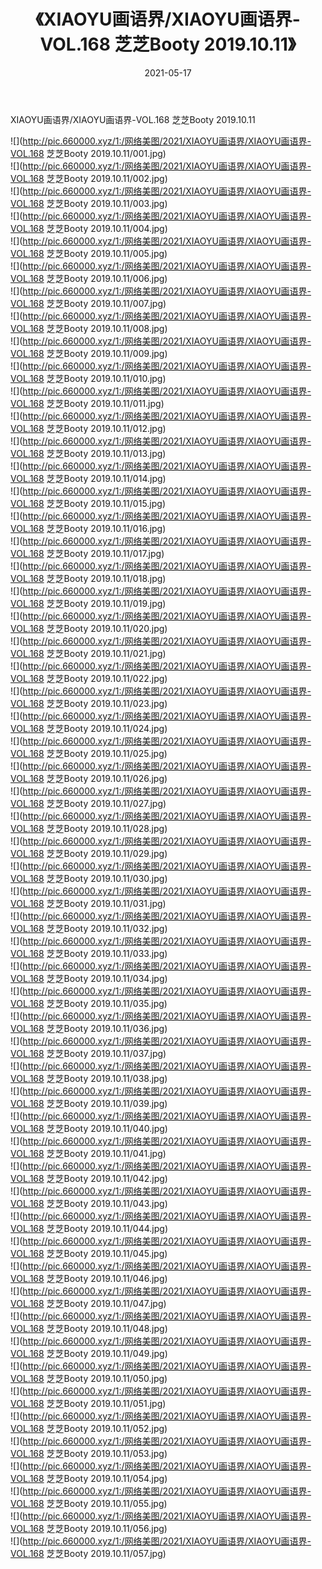 ﻿---
layout: post
title:  《XIAOYU画语界/XIAOYU画语界-VOL.168 芝芝Booty 2019.10.11》
date:   2021-05-17
img: http://pic.660000.xyz/1:/网络美图/2021/XIAOYU画语界/XIAOYU画语界-VOL.168 芝芝Booty 2019.10.11/000.jpg
categories: [美女, 清纯, 唯美]
---

XIAOYU画语界/XIAOYU画语界-VOL.168 芝芝Booty 2019.10.11

 ![](http://pic.660000.xyz/1:/网络美图/2021/XIAOYU画语界/XIAOYU画语界-VOL.168 芝芝Booty 2019.10.11/001.jpg) <br>![](http://pic.660000.xyz/1:/网络美图/2021/XIAOYU画语界/XIAOYU画语界-VOL.168 芝芝Booty 2019.10.11/002.jpg) <br>![](http://pic.660000.xyz/1:/网络美图/2021/XIAOYU画语界/XIAOYU画语界-VOL.168 芝芝Booty 2019.10.11/003.jpg) <br>![](http://pic.660000.xyz/1:/网络美图/2021/XIAOYU画语界/XIAOYU画语界-VOL.168 芝芝Booty 2019.10.11/004.jpg) <br>![](http://pic.660000.xyz/1:/网络美图/2021/XIAOYU画语界/XIAOYU画语界-VOL.168 芝芝Booty 2019.10.11/005.jpg) <br>![](http://pic.660000.xyz/1:/网络美图/2021/XIAOYU画语界/XIAOYU画语界-VOL.168 芝芝Booty 2019.10.11/006.jpg) <br>![](http://pic.660000.xyz/1:/网络美图/2021/XIAOYU画语界/XIAOYU画语界-VOL.168 芝芝Booty 2019.10.11/007.jpg) <br>![](http://pic.660000.xyz/1:/网络美图/2021/XIAOYU画语界/XIAOYU画语界-VOL.168 芝芝Booty 2019.10.11/008.jpg) <br>![](http://pic.660000.xyz/1:/网络美图/2021/XIAOYU画语界/XIAOYU画语界-VOL.168 芝芝Booty 2019.10.11/009.jpg) <br>![](http://pic.660000.xyz/1:/网络美图/2021/XIAOYU画语界/XIAOYU画语界-VOL.168 芝芝Booty 2019.10.11/010.jpg) <br>![](http://pic.660000.xyz/1:/网络美图/2021/XIAOYU画语界/XIAOYU画语界-VOL.168 芝芝Booty 2019.10.11/011.jpg) <br>![](http://pic.660000.xyz/1:/网络美图/2021/XIAOYU画语界/XIAOYU画语界-VOL.168 芝芝Booty 2019.10.11/012.jpg) <br>![](http://pic.660000.xyz/1:/网络美图/2021/XIAOYU画语界/XIAOYU画语界-VOL.168 芝芝Booty 2019.10.11/013.jpg) <br>![](http://pic.660000.xyz/1:/网络美图/2021/XIAOYU画语界/XIAOYU画语界-VOL.168 芝芝Booty 2019.10.11/014.jpg) <br>![](http://pic.660000.xyz/1:/网络美图/2021/XIAOYU画语界/XIAOYU画语界-VOL.168 芝芝Booty 2019.10.11/015.jpg) <br>![](http://pic.660000.xyz/1:/网络美图/2021/XIAOYU画语界/XIAOYU画语界-VOL.168 芝芝Booty 2019.10.11/016.jpg) <br>![](http://pic.660000.xyz/1:/网络美图/2021/XIAOYU画语界/XIAOYU画语界-VOL.168 芝芝Booty 2019.10.11/017.jpg) <br>![](http://pic.660000.xyz/1:/网络美图/2021/XIAOYU画语界/XIAOYU画语界-VOL.168 芝芝Booty 2019.10.11/018.jpg) <br>![](http://pic.660000.xyz/1:/网络美图/2021/XIAOYU画语界/XIAOYU画语界-VOL.168 芝芝Booty 2019.10.11/019.jpg) <br>![](http://pic.660000.xyz/1:/网络美图/2021/XIAOYU画语界/XIAOYU画语界-VOL.168 芝芝Booty 2019.10.11/020.jpg) <br>![](http://pic.660000.xyz/1:/网络美图/2021/XIAOYU画语界/XIAOYU画语界-VOL.168 芝芝Booty 2019.10.11/021.jpg) <br>![](http://pic.660000.xyz/1:/网络美图/2021/XIAOYU画语界/XIAOYU画语界-VOL.168 芝芝Booty 2019.10.11/022.jpg) <br>![](http://pic.660000.xyz/1:/网络美图/2021/XIAOYU画语界/XIAOYU画语界-VOL.168 芝芝Booty 2019.10.11/023.jpg) <br>![](http://pic.660000.xyz/1:/网络美图/2021/XIAOYU画语界/XIAOYU画语界-VOL.168 芝芝Booty 2019.10.11/024.jpg) <br>![](http://pic.660000.xyz/1:/网络美图/2021/XIAOYU画语界/XIAOYU画语界-VOL.168 芝芝Booty 2019.10.11/025.jpg) <br>![](http://pic.660000.xyz/1:/网络美图/2021/XIAOYU画语界/XIAOYU画语界-VOL.168 芝芝Booty 2019.10.11/026.jpg) <br>![](http://pic.660000.xyz/1:/网络美图/2021/XIAOYU画语界/XIAOYU画语界-VOL.168 芝芝Booty 2019.10.11/027.jpg) <br>![](http://pic.660000.xyz/1:/网络美图/2021/XIAOYU画语界/XIAOYU画语界-VOL.168 芝芝Booty 2019.10.11/028.jpg) <br>![](http://pic.660000.xyz/1:/网络美图/2021/XIAOYU画语界/XIAOYU画语界-VOL.168 芝芝Booty 2019.10.11/029.jpg) <br>![](http://pic.660000.xyz/1:/网络美图/2021/XIAOYU画语界/XIAOYU画语界-VOL.168 芝芝Booty 2019.10.11/030.jpg) <br>![](http://pic.660000.xyz/1:/网络美图/2021/XIAOYU画语界/XIAOYU画语界-VOL.168 芝芝Booty 2019.10.11/031.jpg) <br>![](http://pic.660000.xyz/1:/网络美图/2021/XIAOYU画语界/XIAOYU画语界-VOL.168 芝芝Booty 2019.10.11/032.jpg) <br>![](http://pic.660000.xyz/1:/网络美图/2021/XIAOYU画语界/XIAOYU画语界-VOL.168 芝芝Booty 2019.10.11/033.jpg) <br>![](http://pic.660000.xyz/1:/网络美图/2021/XIAOYU画语界/XIAOYU画语界-VOL.168 芝芝Booty 2019.10.11/034.jpg) <br>![](http://pic.660000.xyz/1:/网络美图/2021/XIAOYU画语界/XIAOYU画语界-VOL.168 芝芝Booty 2019.10.11/035.jpg) <br>![](http://pic.660000.xyz/1:/网络美图/2021/XIAOYU画语界/XIAOYU画语界-VOL.168 芝芝Booty 2019.10.11/036.jpg) <br>![](http://pic.660000.xyz/1:/网络美图/2021/XIAOYU画语界/XIAOYU画语界-VOL.168 芝芝Booty 2019.10.11/037.jpg) <br>![](http://pic.660000.xyz/1:/网络美图/2021/XIAOYU画语界/XIAOYU画语界-VOL.168 芝芝Booty 2019.10.11/038.jpg) <br>![](http://pic.660000.xyz/1:/网络美图/2021/XIAOYU画语界/XIAOYU画语界-VOL.168 芝芝Booty 2019.10.11/039.jpg) <br>![](http://pic.660000.xyz/1:/网络美图/2021/XIAOYU画语界/XIAOYU画语界-VOL.168 芝芝Booty 2019.10.11/040.jpg) <br>![](http://pic.660000.xyz/1:/网络美图/2021/XIAOYU画语界/XIAOYU画语界-VOL.168 芝芝Booty 2019.10.11/041.jpg) <br>![](http://pic.660000.xyz/1:/网络美图/2021/XIAOYU画语界/XIAOYU画语界-VOL.168 芝芝Booty 2019.10.11/042.jpg) <br>![](http://pic.660000.xyz/1:/网络美图/2021/XIAOYU画语界/XIAOYU画语界-VOL.168 芝芝Booty 2019.10.11/043.jpg) <br>![](http://pic.660000.xyz/1:/网络美图/2021/XIAOYU画语界/XIAOYU画语界-VOL.168 芝芝Booty 2019.10.11/044.jpg) <br>![](http://pic.660000.xyz/1:/网络美图/2021/XIAOYU画语界/XIAOYU画语界-VOL.168 芝芝Booty 2019.10.11/045.jpg) <br>![](http://pic.660000.xyz/1:/网络美图/2021/XIAOYU画语界/XIAOYU画语界-VOL.168 芝芝Booty 2019.10.11/046.jpg) <br>![](http://pic.660000.xyz/1:/网络美图/2021/XIAOYU画语界/XIAOYU画语界-VOL.168 芝芝Booty 2019.10.11/047.jpg) <br>![](http://pic.660000.xyz/1:/网络美图/2021/XIAOYU画语界/XIAOYU画语界-VOL.168 芝芝Booty 2019.10.11/048.jpg) <br>![](http://pic.660000.xyz/1:/网络美图/2021/XIAOYU画语界/XIAOYU画语界-VOL.168 芝芝Booty 2019.10.11/049.jpg) <br>![](http://pic.660000.xyz/1:/网络美图/2021/XIAOYU画语界/XIAOYU画语界-VOL.168 芝芝Booty 2019.10.11/050.jpg) <br>![](http://pic.660000.xyz/1:/网络美图/2021/XIAOYU画语界/XIAOYU画语界-VOL.168 芝芝Booty 2019.10.11/051.jpg) <br>![](http://pic.660000.xyz/1:/网络美图/2021/XIAOYU画语界/XIAOYU画语界-VOL.168 芝芝Booty 2019.10.11/052.jpg) <br>![](http://pic.660000.xyz/1:/网络美图/2021/XIAOYU画语界/XIAOYU画语界-VOL.168 芝芝Booty 2019.10.11/053.jpg) <br>![](http://pic.660000.xyz/1:/网络美图/2021/XIAOYU画语界/XIAOYU画语界-VOL.168 芝芝Booty 2019.10.11/054.jpg) <br>![](http://pic.660000.xyz/1:/网络美图/2021/XIAOYU画语界/XIAOYU画语界-VOL.168 芝芝Booty 2019.10.11/055.jpg) <br>![](http://pic.660000.xyz/1:/网络美图/2021/XIAOYU画语界/XIAOYU画语界-VOL.168 芝芝Booty 2019.10.11/056.jpg) <br>![](http://pic.660000.xyz/1:/网络美图/2021/XIAOYU画语界/XIAOYU画语界-VOL.168 芝芝Booty 2019.10.11/057.jpg) <br>
